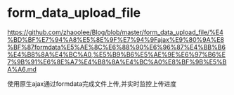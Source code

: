 # form_data_upload_file
https://github.com/zhaoolee/Blog/blob/master/form_data_upload_file/%E4%BD%BF%E7%94%A8%E5%8E%9F%E7%94%9Fajax%E9%80%9A%E8%BF%87formdata%E5%AE%8C%E6%88%90%E6%96%87%E4%BB%B6%E4%B8%8A%E4%BC%A0,%E5%B9%B6%E5%AE%9E%E6%97%B6%E7%9B%91%E6%8E%A7%E4%B8%8A%E4%BC%A0%E8%BF%9B%E5%BA%A6.md

使用原生ajax通过formdata完成文件上传,并实时监控上传进度
